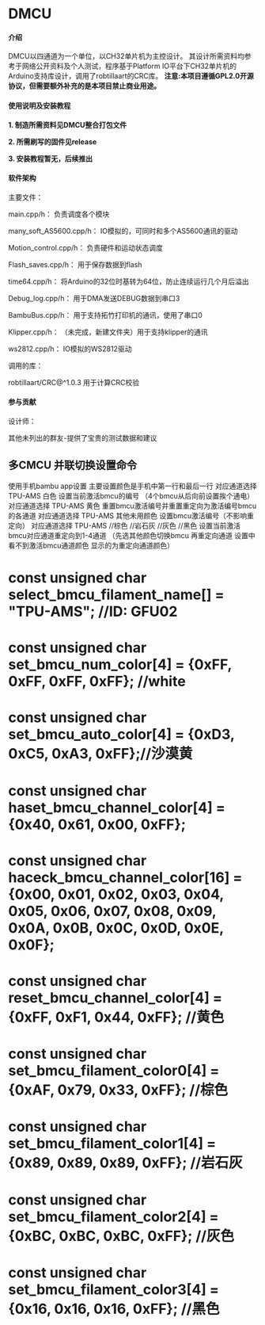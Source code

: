# DMCU

#### 介绍

DMCU以四通道为一个单位，以CH32单片机为主控设计。
其设计所需资料均参考于网络公开资料及个人测试，程序基于Platform IO平台下CH32单片机的Arduino支持库设计，调用了robtillaart的CRC库。
 **注意:本项目遵循GPL2.0开源协议，但需要额外补充的是本项目禁止商业用途。** 

#### 使用说明及安装教程

 **1.  制造所需资料见DMCU整合打包文件** 

 **2.  所需刷写的固件见release** 

 **3.  安装教程暂无，后续推出** 

#### 软件架构
主要文件：

main.cpp/h：               负责调度各个模块

many_soft_AS5600.cpp/h：   IO模拟的，可同时和多个AS5600通讯的驱动

Motion_control.cpp/h：     负责硬件和运动状态调度

Flash_saves.cpp/h：        用于保存数据到flash

time64.cpp/h：             将Arduino的32位时基转为64位，防止连续运行几个月后溢出

Debug_log.cpp/h：          用于DMA发送DEBUG数据到串口3

BambuBus.cpp/h：           用于支持拓竹打印机的通讯，使用了串口0

Klipper.cpp/h：            （未完成，新建文件夹）用于支持klipper的通讯

ws2812.cpp/h：             IO模拟的WS2812驱动

调用的库：

robtillaart/CRC@^1.0.3     用于计算CRC校验

#### 参与贡献

设计师：


其他未列出的群友-提供了宝贵的测试数据和建议

## 多CMCU 并联切换设置命令    
使用手机bambu app设置  主要设置颜色是手机中第一行和最后一行
对应通道选择 TPU-AMS 白色 设置当前激活bmcu的编号 （4个bmcu从后向前设置挨个通电）
对应通道选择 TPU-AMS 黄色 重置bmcu激活编号并重置重定向为激活编号bmcu的各通道
对应通道选择 TPU-AMS 其他未用颜色 设置bmcu激活编号（不影响重定向）
对应通道选择 TPU-AMS //棕色 //岩石灰 //灰色 //黑色 设置当前激活bmcu对应通道重定向到1-4通道 （先选其他颜色切换bmcu 再重定向通道 设置中看不到激活bmcu通道颜色 显示的为重定向通道颜色）
# const unsigned char select_bmcu_filament_name[] = "TPU-AMS"; //ID: GFU02
# const unsigned char set_bmcu_num_color[4] = {0xFF, 0xFF, 0xFF, 0xFF}; //white
# const unsigned char set_bmcu_auto_color[4] = {0xD3, 0xC5, 0xA3, 0xFF};//沙漠黄
# const unsigned char haset_bmcu_channel_color[4] = {0x40, 0x61, 0x00, 0xFF};
# const unsigned char haceck_bmcu_channel_color[16] = {0x00, 0x01, 0x02, 0x03, 0x04, 0x05, 0x06, 0x07, 0x08, 0x09, 0x0A, 0x0B, 0x0C, 0x0D, 0x0E, 0x0F};
# const unsigned char reset_bmcu_channel_color[4] = {0xFF, 0xF1, 0x44, 0xFF}; //黄色
# const unsigned char set_bmcu_filament_color0[4] = {0xAF, 0x79, 0x33, 0xFF}; //棕色
# const unsigned char set_bmcu_filament_color1[4] = {0x89, 0x89, 0x89, 0xFF}; //岩石灰
# const unsigned char set_bmcu_filament_color2[4] = {0xBC, 0xBC, 0xBC, 0xFF}; //灰色
# const unsigned char set_bmcu_filament_color3[4] = {0x16, 0x16, 0x16, 0xFF}; //黑色